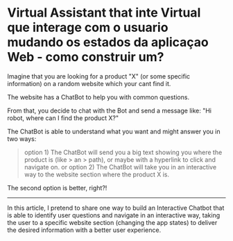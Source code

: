 # Virtual Assistant that inte Virtual que interage com o usuario mudando os estados da aplicaçao Web - como construir um?


Imagine that you are looking for a product "X" (or some specific information) on a random website which your cant find it. 

The website has a ChatBot to help you with common questions.

From that, you decide to chat with the Bot and send a message like: "Hi robot, where can I find the product X?"

The ChatBot is able to understand what you want and might answer you in two ways:

> option 1) The ChatBot will send you a big text showing you where the product is (like > an > path), or maybe with a hyperlink to click and navigate on.
or 
> option 2) The ChatBot will take you in an interactive way to the website section where the product X is.

The second option is better, right?!

---

In this article, I pretend to share one way to build an Interactive Chatbot that is able to identify user questions and navigate in an interactive way, taking the user to a specific website section (changing the app states) to deliver the desired information with a better user experience.
